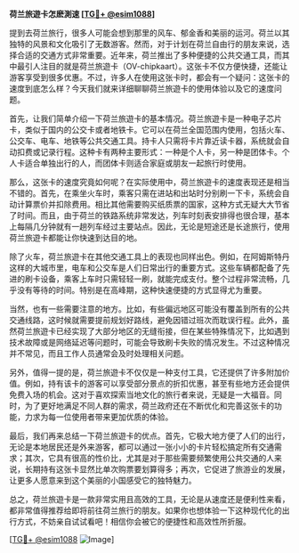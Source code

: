 **荷兰旅遊卡怎麽測速 [[TG💪+ @esim1088](https://t.me/s/esim1088)]**

提到去荷兰旅行，很多人可能会想到那里的风车、郁金香和美丽的运河。荷兰以其独特的风景和文化吸引了无数游客。然而，对于计划在荷兰自由行的朋友来说，选择合适的交通方式非常重要。近年来，荷兰推出了多种便捷的公共交通工具，而其中最引人注目的就是荷兰旅遊卡（OV-chipkaart）。这张卡不仅方便快捷，还能让游客享受到很多优惠。不过，许多人在使用这张卡时，都会有一个疑问：这张卡的速度到底怎么样？今天我们就来详细聊聊荷兰旅遊卡的使用体验以及它的速度问题。

首先，让我们简单介绍一下荷兰旅遊卡的基本情况。荷兰旅遊卡是一种电子芯片卡，类似于国内的公交卡或者地铁卡。它可以在荷兰全国范围内使用，包括火车、公交车、电车、地铁等公共交通工具。持卡人只需将卡片靠近读卡器，系统就会自动扣费或记录行程。这种卡有两种主要形式：一种是个人卡，另一种是团体卡。个人卡适合单独出行的人，而团体卡则适合家庭或朋友一起旅行时使用。

那么，这张卡的速度究竟如何呢？在实际使用中，荷兰旅遊卡的速度表现还是相当不错的。首先，在乘坐火车时，乘客只需在进站和出站时分别刷一下卡，系统会自动计算票价并扣除费用。相比其他需要购买纸质票的国家，这种方式无疑大大节省了时间。而且，由于荷兰的铁路系统非常发达，列车时刻表安排得也很合理，基本上每隔几分钟就有一趟列车经过主要站点。因此，无论是短途还是长途旅行，使用荷兰旅遊卡都能让你快速到达目的地。

除了火车，荷兰旅遊卡在其他交通工具上的表现也同样出色。例如，在阿姆斯特丹这样的大城市里，电车和公交车是人们日常出行的重要方式。这些车辆都配备了先进的刷卡设备，乘客上车时只需轻轻一刷，就能完成支付。整个过程非常流畅，几乎没有等待的时间。特别是在高峰期，这种快速便捷的方式显得尤为重要。

当然，也有一些需要注意的地方。比如，有些偏远地区可能没有覆盖到所有的公共交通线路，这时候就需要提前规划好路线，避免因错过班次而耽误行程。此外，虽然荷兰旅遊卡已经实现了大部分地区的无缝衔接，但在某些特殊情况下，比如遇到技术故障或是网络延迟等问题时，可能会导致刷卡失败的情况发生。不过这种情况并不常见，而且工作人员通常会及时处理相关问题。

另外，值得一提的是，荷兰旅遊卡不仅仅是一种支付工具，它还提供了许多附加价值。例如，持有该卡的游客可以享受部分景点的折扣优惠，甚至有些地方还会提供免费入场的机会。这对于喜欢探索当地文化的旅行者来说，无疑是一大福音。同时，为了更好地满足不同人群的需求，荷兰政府还在不断优化和完善这张卡的功能，力求为每一位使用者带来更加优质的体验。

最后，我们再来总结一下荷兰旅遊卡的优点。首先，它极大地方便了人们的出行，无论是本地居民还是外来游客，都可以通过一张小小的卡片轻松搞定所有交通需求；其次，它具有很高的性价比，尤其是对于那些需要频繁使用公共交通的人来说，长期持有这张卡显然比单次购票要划算得多；再次，它促进了旅游业的发展，让更多人愿意来到这个美丽的小国感受它的独特魅力。

总之，荷兰旅遊卡是一款非常实用且高效的工具，无论是从速度还是便利性来看，都非常值得推荐给即将前往荷兰旅行的朋友。如果你也想体验一下这种现代化的出行方式，不妨亲自试试看吧！相信你会被它的便捷性和高效性所折服。

[[TG💪+ @esim1088](https://t.me/s/esim1088) ![Image](https://i.postimg.cc/4NQfJmqS/Snipaste-2025-05-13-00-14-12.png)]
